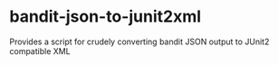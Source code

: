 # bandit-json-to-junit2xml
Provides a script for crudely converting bandit JSON output to JUnit2 compatible XML
